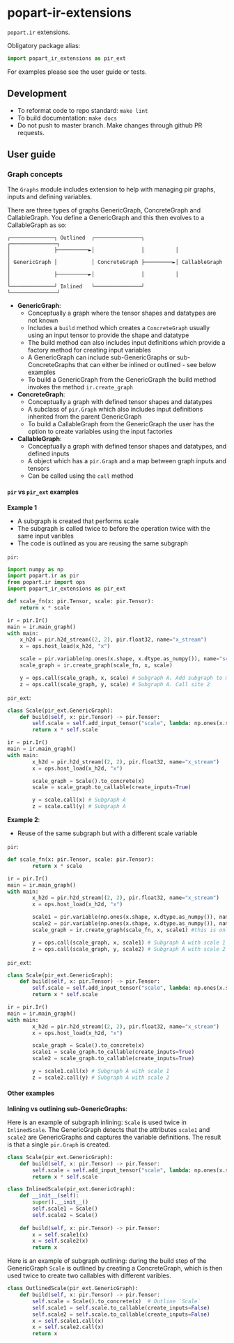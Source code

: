 # popart-ir-extensions

`popart.ir` extensions.

Obligatory package alias:

```python
import popart_ir_extensions as pir_ext
```

For examples please see the user guide or tests.

## Development

* To reformat code to repo standard: `make lint`
* To build documentation: `make docs`
* Do not push to master branch. Make changes through github PR requests.

## User guide

### Graph concepts

The `Graphs` module includes extension to help with managing pir graphs, inputs and defining variables.

There are three types of graphs GenericGraph, ConcreteGraph and CallableGraph.
You define a GenericGraph and this then evolves to a CallableGraph as so:
```
┌──────────────┐ Outlined  ┌───────────────┐          ┌───────────────┐
│              ├──────────►│               │          │               │
│ GenericGraph │           │ ConcreteGraph ├─────────►│ CallableGraph │
│              ├──────────►│               │          │               │
└──────────────┘ Inlined   └───────────────┘          └───────────────┘
```

* **GenericGraph**:
  * Conceptually a graph where the tensor shapes and datatypes are not known
  * Includes a `build` method which creates a `ConcreteGraph` usually using an input tensor to provide the shape and datatype
  * The build method can also includes input definitions which provide a factory method for creating input variables
  * A GenericGraph can include sub-GenericGraphs or sub-ConcreteGraphs that can either be inlined or outlined - see below examples
  * To build a GenericGraph from the GenericGraph the build method invokes the method `ir.create_graph`
* **ConcreteGraph**:
  * Conceptually a graph with defined tensor shapes and datatypes
  * A subclass of `pir.Graph` which also includes input definitions inherited from the parent GenericGraph
  * To build a CallableGraph from the GenericGraph the user has the option to create variables using the input factories
* **CallableGraph**:
  * Conceptually a graph with defined tensor shapes and datatypes, and defined inputs
  * A object which has a `pir.Graph` and a map between graph inputs and tensors
  * Can be called using the `call` method

#### `pir` vs `pir_ext` examples

**Example 1**
* A subgraph is created that performs scale
* The subgraph is called twice to before the operation twice with the same input varibles
* The code is outlined as you are reusing the same subgraph

`pir`:
```python
import numpy as np
import popart.ir as pir
from popart.ir import ops
import popart_ir_extensions as pir_ext

def scale_fn(x: pir.Tensor, scale: pir.Tensor):
    return x * scale

ir = pir.Ir()
main = ir.main_graph()
with main:
    x_h2d = pir.h2d_stream((2, 2), pir.float32, name="x_stream")
    x = ops.host_load(x_h2d, "x")

    scale = pir.variable(np.ones(x.shape, x.dtype.as_numpy()), name="scale")
    scale_graph = ir.create_graph(scale_fn, x, scale)

    y = ops.call(scale_graph, x, scale) # Subgraph A. Add subgraph to maingraph. Call site 1
    z = ops.call(scale_graph, y, scale) # Subgraph A. Call site 2
```

`pir_ext`:
```python
class Scale(pir_ext.GenericGraph):
    def build(self, x: pir.Tensor) -> pir.Tensor:
        self.scale = self.add_input_tensor("scale", lambda: np.ones(x.shape, x.dtype.as_numpy()))
        return x * self.scale

ir = pir.Ir()
main = ir.main_graph()
with main:
        x_h2d = pir.h2d_stream((2, 2), pir.float32, name="x_stream")
        x = ops.host_load(x_h2d, "x")

        scale_graph = Scale().to_concrete(x)
        scale = scale_graph.to_callable(create_inputs=True)

        y = scale.call(x) # Subgraph A
        z = scale.call(y) # Subgraph A
```

**Example 2**:
* Reuse of the same subgraph but with a different scale variable

`pir`:
```python
def scale_fn(x: pir.Tensor, scale: pir.Tensor):
        return x * scale

ir = pir.Ir()
main = ir.main_graph()
with main:
        x_h2d = pir.h2d_stream((2, 2), pir.float32, name="x_stream")
        x = ops.host_load(x_h2d, "x")

        scale1 = pir.variable(np.ones(x.shape, x.dtype.as_numpy()), name="scale")
        scale2 = pir.variable(np.ones(x.shape, x.dtype.as_numpy()), name="scale")
        scale_graph = ir.create_graph(scale_fn, x, scale1) #this is only taking shape and type

        y = ops.call(scale_graph, x, scale1) # Subgraph A with scale 1
        z = ops.call(scale_graph, y, scale2) # Subgraph A with scale 2
```

`pir_ext`:
```python
class Scale(pir_ext.GenericGraph):
    def build(self, x: pir.Tensor) -> pir.Tensor:
        self.scale = self.add_input_tensor("scale", lambda: np.ones(x.shape, x.dtype.as_numpy()))
        return x * self.scale

ir = pir.Ir()
main = ir.main_graph()
with main:
        x_h2d = pir.h2d_stream((2, 2), pir.float32, name="x_stream")
        x = ops.host_load(x_h2d, "x")

        scale_graph = Scale().to_concrete(x)
        scale1 = scale_graph.to_callable(create_inputs=True)
        scale2 = scale_graph.to_callable(create_inputs=True)

        y = scale1.call(x) # Subgraph A with scale 1
        z = scale2.call(y) # Subgraph A with scale 2
```

#### Other examples

**Inlining vs outlining sub-GenericGraphs**:

Here is an example of subgraph inlining:
`Scale` is used twice in `InlinedScale`. The GenericGraph detects that the attributes `scale1` and `scale2` are
GenericGraphs and captures the variable definitions. The result is that a single `pir.Graph` is created.
```python
class Scale(pir_ext.GenericGraph):
    def build(self, x: pir.Tensor) -> pir.Tensor:
        self.scale = self.add_input_tensor("scale", lambda: np.ones(x.shape, x.dtype.as_numpy()))
        return x * self.scale

class InlinedScale(pir_ext.GenericGraph):
    def __init__(self):
        super().__init__()
        self.scale1 = Scale()
        self.scale2 = Scale()
    
    def build(self, x: pir.Tensor) -> pir.Tensor:
        x = self.scale1(x)
        x = self.scale2(x)
        return x
```

Here is an example of subgraph outlining: during the build step of the GenericGraph `Scale` is outlined by creating a
ConcreteGraph, which is then used twice to create two callables with different varibles.
```python
class OutlinedScale(pir_ext.GenericGraph):
    def build(self, x: pir.Tensor) -> pir.Tensor:
        self.scale = Scale().to_concrete(x)  # Outline `Scale`
        self.scale1 = self.scale.to_callable(create_inputs=False)
        self.scale2 = self.scale.to_callable(create_inputs=False)
        x = self.scale1.call(x)
        x = self.scale2.call(x)
        return x
```

